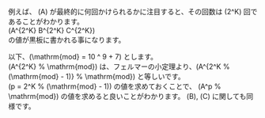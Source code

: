 例えば、 \(A\) が最終的に何回かけられるかに注目すると、その回数は \(2^K\) 回であることがわかります。  
\(A^{2^K} B^{2^K} C^{2^K}\)  
の値が黒板に書かれる事になります。

以下、\(\mathrm{mod} = 10 ^ 9 + 7\) とします。  
\(A^{2^K} \% \mathrm{mod}\) は、フェルマーの小定理より、\(A^{2^K \% (\mathrm{mod} - 1)} \% \mathrm{mod}\) と等しいです。  
\(p = 2^K \% (\mathrm{mod} - 1)\) の値を求めておくことで、 \(A^p \% \mathrm{mod}\) の値を求めると良いことがわかります。
\(B\), \(C\) に関しても同様です。
